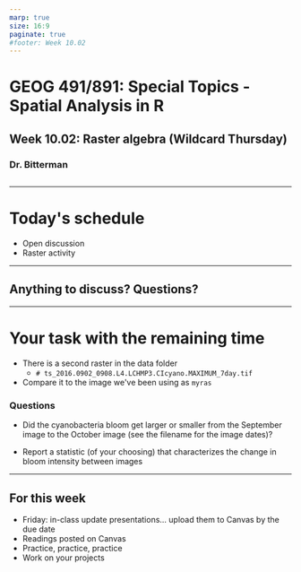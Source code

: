 ```yaml
---
marp: true
size: 16:9 
paginate: true
#footer: Week 10.02
---
```


# GEOG 491/891: Special Topics - Spatial Analysis in R

## 

## Week 10.02: Raster algebra (Wildcard Thursday)

### Dr. Bitterman

## 

---

# Today's schedule

- Open discussion
- Raster activity

---

## Anything to discuss? Questions?




---

# Your task with the remaining time

- There is a second raster in the data folder
  - ```# ts_2016.0902_0908.L4.LCHMP3.CIcyano.MAXIMUM_7day.tif```
- Compare it to the image we've been using as `myras`

### Questions

- Did the cyanobacteria bloom get larger or smaller from the September image to the October image (see the filename for the image dates)?

- Report a statistic (of your choosing) that characterizes the change in bloom intensity between images



---

## For this week

- Friday: in-class update presentations... upload them to Canvas by the due date
- Readings posted on Canvas
- Practice, practice, practice
- Work on your projects

